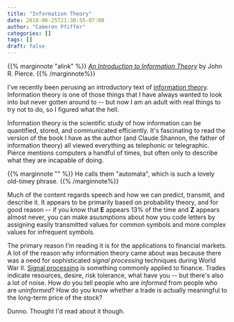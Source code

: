 ```yaml
---
title: "Information Theory"
date: 2018-06-25T21:30:55-07:00
author: "Cameron Pfiffer"
categories: []
tags: []
draft: false
---
```

{{% marginnote "alink" %}} [_An Introduction to Information Theory_](https://www.thriftbooks.com/w/an-introduction-to-information-theory_john-robinson-pierce/294512/?mkwid=sbM6YJYtB%7cdc&pcrid=70112900832&pkw=&pmt=&plc=&gclid=Cj0KCQjwpcLZBRCnARIsAMPBgF28X1wNo0AKYjuBEjeeBKTk73gnywqwZUJWQFnZ9DQwigTTOEG7_R8aArg3EALw_wcB#isbn=0486240614&idiq=3821805) by John R. Pierce. {{% /marginnote%}}

I've recently been perusing an introductory text of [information theory](https://en.wikipedia.org/wiki/Information_theory). Information theory is one of those things that I have always wanted to look into but never gotten around to -- but now I am an adult with real things to try not to do, so I figured what the hell.


Information theory is the scientific study of how information can be quantified, stored, and communicated efficiently. It's fascinating to read the version of the book I have as the author (and Claude Shannon, the father of information theory) all viewed everything as telephonic or telegraphic. Pierce mentions computers a handful of times, but often only to describe what they are incapable of doing.

{{% marginnote "" %}} He calls them "automata", which is such a lovely old-timey phrase. {{% /marginnote%}}

Much of the content regards speech and how we can predict, transmit, and describe it. It appears to be primarily based on probability theory, and for good reason -- if you know that **E** appears 13% of the time and **Z** appears almost never, you can make asusmptions about how you code letters by assigning easily transmitted values for common symbols and more complex values for infrequent symbols.

The primary reason I'm reading it is for the applications to financial markets. A lot of the reason why information theory came about was because there was a need for sophisticated *signal processing* techniques during World War II. [Signal processing](https://en.wikipedia.org/wiki/Signal_processing) is something commonly applied to finance. Trades indicate resources, desire, risk tolerance, what have you -- but there's also a lot of noise. How do you tell people who are *informed* from people who are *uninformed*? How do you know whether a trade is actually meaningful to the long-term price of the stock?

Dunno. Thought I'd read about it though.

